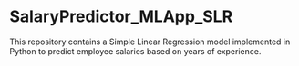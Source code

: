 # SalaryPredictor_MLApp_SLR
This repository contains a Simple Linear Regression model implemented in Python to predict employee salaries based on years of experience.
